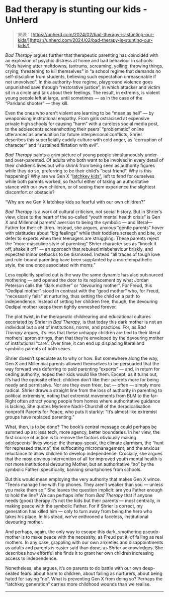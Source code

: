 <!--yml
category: 未分类
date: 2024-05-29 13:29:16
-->

# Bad therapy is stunting our kids - UnHerd

> 来源：[https://unherd.com/2024/02/bad-therapy-is-stunting-our-kids/](https://unherd.com/2024/02/bad-therapy-is-stunting-our-kids/)

*Bad Therapy* argues further that therapeutic parenting has coincided with an explosion of psychic distress at home and bad behaviour in schools: “Kids having utter meltdowns, tantrums, screaming, yelling, throwing things, crying, threatening to kill themselves” in “a school regime that demands no self-discipline from students, believing such expectation unreasonable if not unevolved”. In this authority-free regime, playground violence goes unpunished save through “restorative justice”, in which attacker and victim sit in a circle and talk about their feelings. The result, in extremis, is violent young people left at large, until sometimes — as in the case of the “Parkland shooter” — they kill.

Even the ones who aren’t violent are learning to be “mean as hell” — by weaponising institutional empathy. From girls ostracised at expensive private high schools for causing “harm” with a careless social media post, to the adolescents screenshotting their peers’ “problematic” online utterances as ammunition for future interpersonal conflicts, Shrier describes this superficially cuddly culture with cold anger, as “corruption of character” and “sustained flirtation with evil”.

*Bad Therapy* paints a grim picture of young people simultaneously under- and over-parented. Of adults who both want to be involved in every detail of their children’s lives but who shrink from being seen as authority figures while they do so, preferring to be their child’s “best friend”. Why is this happening? Why are we Gen X “[latchkey kids”](https://daily.jstor.org/latchkey-generation-bad/), left to fend for ourselves while both parents worked, so fearful either of taking an authoritative stance with our own children, or of seeing them experience the slightest discomfort or obstacle?

“Why are we Gen X latchkey kids so fearful with our own children?”

*Bad Therapy* is a work of cultural criticism, not social history. But in Shrier’s view, close to the heart of the so-called “youth mental health crisis” is Gen X and Millennial parents’ aversion to being the symbolic — and literal— Father for their children. Instead, she argues, anxious “gentle parents” hover with platitudes about “big feelings” while their toddlers screech and bite, or defer to experts when their teenagers are struggling. These parents reject the “more masculine style of parenting” Shrier characterises as “knock it off, shake it off” — an approach that rebuked misbehaviour briskly, and expected minor setbacks to be dismissed. Instead “all traces of tough love and rule-bound parenting have been supplanted by a more empathetic style, the one once associated with moms.”

Less explicitly spelled out is the way the same dynamic has also outsourced mothering — and opened the door to its replacement by what Jordan Peterson calls the “dark mother” or “devouring mother”. For Freud, this “Oedipal mother” stood in contrast with the “good mother” who, for Freud, “necessarily fails” at nurturing, thus setting the child on a path to independence. Instead of setting her children free, though, the devouring Oedipal mother keeps them tightly enmeshed forever.

The plot twist, in the therapeutic childrearing and educational cultures excoriated by Shrier in *Bad Therapy*, is that today this dark mother is not an individual but a set of institutions, norms, and practices. For, as *Bad Therapy* argues, it’s less that these unhappy children are tied to their literal mothers’ apron strings, than that they’re enveloped by the devouring mother of institutional “care”. Over time, it can end up displacing literal and symbolic parents of both sexes.

Shrier doesn’t speculate as to why or how. But somewhere along the way, Gen X and Millennial parents allowed themselves to be persuaded that the way forward was deferring to paid parenting “experts” — and, in return for ceding authority, hoped their kids would like them. Except, as it turns out, it’s had the opposite effect: children don’t like their parents more for being needy and permissive. Nor are they even freer, but — often — simply more radical. Shrier draws a straight line from the loss of authority in parenting to political extremism, noting that extremist movements from BLM to the far-Right often attract young people from homes where authoritative guidance is lacking. She quotes Myrieme Nadri-Churchill of the deradicalisation nonprofit Parents for Peace, who puts it starkly: “It’s almost like extremist groups have replaced parenting.”

What, then, is to be done? The book’s central message could perhaps be summed up as: less tech, more agency, better boundaries. In her view, the first course of action is to remove the factors obviously making adolescents’ lives worse: the therapy-speak, the climate alarmism, the “hunt for repressed trauma”, the suffocating micromanagement, and the anxious reluctance to allow children to develop independence. Crucially, she argues that the most obvious intervention of all for improved youth mental health is not more institutional devouring Mother, but an authoritative “no” by the symbolic Father: specifically, banning smartphones from schools.

But this would mean employing the very authority that makes Gen X wince. “Teens manage fine with flip phones. They aren’t weaker than you — unless you make them so.” She leaves the question implicit: are you Father enough to hold the line? We can perhaps infer from *Bad Therapy* that if anyone needs (good) therapy it’s not the kids but their parents — most centrally, in making peace with the symbolic Father. For if Shrier is correct, my generation has killed him — only to turn away from being the hero who takes his place. In his stead, we’ve enthroned a faceless, institutional devouring mother.

And perhaps, again, the only way to escape this dark, smothering pseudo-mother is to make peace with the necessity, as Freud put it, of failing as real mothers. In any case, grappling with our own anxieties and disappointments as adults and parents is easier said than done, as Shrier acknowledges. She describes how effortful she finds it to grant her own children increasing access to independence.

Nonetheless, she argues, it’s on parents to do battle with our own deep-seated fears: about harm to children, about failing as nurturers, about being hated for saying “no”. What is preventing Gen X from doing so? Perhaps the “latchkey generation” carries more childhood wounds than we realise.

* * *